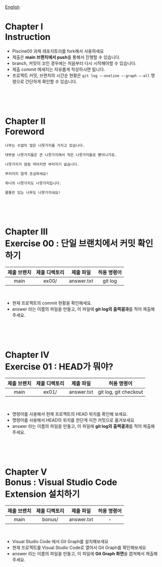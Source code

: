 [English](README.md)
# Chapter Ⅰ<br>Instruction

- Piscine00 과제 레포지토리를 fork해서 사용하세요
- 제출은 **main 브랜치에서 push**를 통해서 진행할 수 있습니다.
- branch, 커밋이 꼬인 경우에는 처음부터 다시 시작해야할 수 있습니다.
- 제출 commit 메세지는 자유롭게 작성하시면 됩니다.
- 프로젝트 커밋, 브랜치의 시간순 현황은 `git log —-oneline —-graph —-all` 명령으로 간단하게 확인할 수 있습니다.

<br>
<br>
<br>

# Chapter Ⅱ<br>Foreword

    
    나무는 수없이 많은 나뭇가지를 가지고 있습니다. 

    대부분 나뭇가지들은 큰 나뭇가지에서 작은 나뭇가지들로 뻗어나가죠.

    나뭇가지가 점점 작아지면 부러지기 쉽습니다.

    부러지지 않게 조심하세요!

    하나의 나뭇가지도 나뭇가지입니다.

    몸통만 있는 나무도 나뭇가지네요!

<br>
<br>
<br>
    

# Chapter Ⅲ<br>Exercise 00 : 단일 브랜치에서 커밋 확인하기

| 제출 브랜치 | 제출 디렉토리 | 제출 파일 | 허용 명령어 |
|:--:|:--:|:--:|:--:|
| main | ex00/ | answer.txt | git log |

<br>

- 현재 프로젝트의 commit 현황을 확인해세요.
- answer 라는 이름의 파일을 만들고, 이 파일에 **git log의 출력결과**를 적어 제출해주세요.

<br>
<br>
<br>

# Chapter Ⅳ<br>Exercise 01 : HEAD가 뭐야?

| 제출 브랜치 | 제출 디렉토리 | 제출 파일 | 허용 명령어 |
|:--:|:--:|:--:|:--:|
| main | ex01/ | answer.txt | git log, git checkout |

<br>

- 명령어를 사용해서 현재 프로젝트의 HEAD 위치를 확인해 보세요.
- 명령어를 사용해서 HEAD의 위치를 한단계 이전 커밋으로 옮겨보세요
- answer 라는 이름의 파일을 만들고, 이 파일에 **git log의 출력결과**를 적어 제출해주세요.

<br>
<br>
<br>

# Chapter Ⅴ<br>Bonus : Visual Studio Code Extension 설치하기

| 제출 브랜치 | 제출 디렉토리 | 제출 파일 | 허용 명령어 |
|:--:|:--:|:--:|:--:|
| main | bonus/ | answer.txt | - |

<br>

- Visual Studio Code 에서 Git Graph를 설치해보세요
- 현재 프로젝트를 Visual Studio Code로 열어서 Git Graph를 확인해보세요
- answer 라는 이름의 파일을 만들고, 이 파일에 **Git Graph 화면**을 캡쳐해서 제출해주세요.

<br>
<br>
<br>
